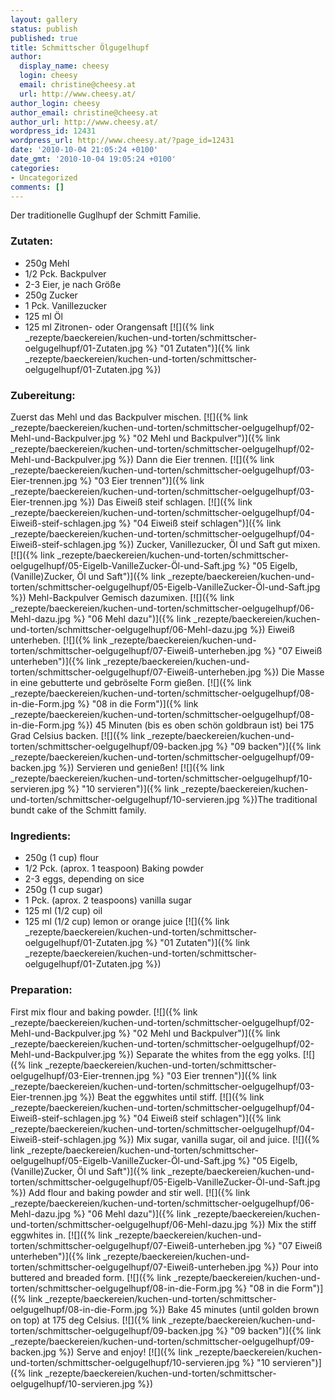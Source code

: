 ```yaml
---
layout: gallery
status: publish
published: true
title: Schmittscher Ölgugelhupf
author:
  display_name: cheesy
  login: cheesy
  email: christine@cheesy.at
  url: http://www.cheesy.at/
author_login: cheesy
author_email: christine@cheesy.at
author_url: http://www.cheesy.at/
wordpress_id: 12431
wordpress_url: http://www.cheesy.at/?page_id=12431
date: '2010-10-04 21:05:24 +0100'
date_gmt: '2010-10-04 19:05:24 +0100'
categories:
- Uncategorized
comments: []
---
```

<!--:de-->Der traditionelle Guglhupf der Schmitt Familie.
### Zutaten:
- 250g Mehl
- 1/2 Pck. Backpulver
- 2-3 Eier, je nach Größe
- 250g Zucker
- 1 Pck. Vanillezucker
- 125 ml Öl
- 125 ml Zitronen- oder Orangensaft
[![]({% link _rezepte/baeckereien/kuchen-und-torten/schmittscher-oelgugelhupf/01-Zutaten.jpg %} "01 Zutaten")]({% link _rezepte/baeckereien/kuchen-und-torten/schmittscher-oelgugelhupf/01-Zutaten.jpg %})
### Zubereitung:
Zuerst das Mehl und das Backpulver mischen.
[![]({% link _rezepte/baeckereien/kuchen-und-torten/schmittscher-oelgugelhupf/02-Mehl-und-Backpulver.jpg %} "02 Mehl und Backpulver")]({% link _rezepte/baeckereien/kuchen-und-torten/schmittscher-oelgugelhupf/02-Mehl-und-Backpulver.jpg %})
Dann die Eier trennen.
[![]({% link _rezepte/baeckereien/kuchen-und-torten/schmittscher-oelgugelhupf/03-Eier-trennen.jpg %} "03 Eier trennen")]({% link _rezepte/baeckereien/kuchen-und-torten/schmittscher-oelgugelhupf/03-Eier-trennen.jpg %})
Das Eiweiß steif schlagen.
[![]({% link _rezepte/baeckereien/kuchen-und-torten/schmittscher-oelgugelhupf/04-Eiweiß-steif-schlagen.jpg %} "04 Eiweiß steif schlagen")]({% link _rezepte/baeckereien/kuchen-und-torten/schmittscher-oelgugelhupf/04-Eiweiß-steif-schlagen.jpg %})
Zucker, Vanillezucker, Öl und Saft gut mixen.
[![]({% link _rezepte/baeckereien/kuchen-und-torten/schmittscher-oelgugelhupf/05-Eigelb-VanilleZucker-Öl-und-Saft.jpg %} "05 Eigelb, (Vanille)Zucker, Öl und Saft")]({% link _rezepte/baeckereien/kuchen-und-torten/schmittscher-oelgugelhupf/05-Eigelb-VanilleZucker-Öl-und-Saft.jpg %})
Mehl-Backpulver Gemisch dazumixen.
[![]({% link _rezepte/baeckereien/kuchen-und-torten/schmittscher-oelgugelhupf/06-Mehl-dazu.jpg %} "06 Mehl dazu")]({% link _rezepte/baeckereien/kuchen-und-torten/schmittscher-oelgugelhupf/06-Mehl-dazu.jpg %})
Eiweiß unterheben.
[![]({% link _rezepte/baeckereien/kuchen-und-torten/schmittscher-oelgugelhupf/07-Eiweiß-unterheben.jpg %} "07 Eiweiß unterheben")]({% link _rezepte/baeckereien/kuchen-und-torten/schmittscher-oelgugelhupf/07-Eiweiß-unterheben.jpg %})
Die Masse in eine gebutterte und gebröselte Form gießen.
[![]({% link _rezepte/baeckereien/kuchen-und-torten/schmittscher-oelgugelhupf/08-in-die-Form.jpg %} "08 in die Form")]({% link _rezepte/baeckereien/kuchen-und-torten/schmittscher-oelgugelhupf/08-in-die-Form.jpg %})
45 Minuten (bis es oben schön goldbraun ist) bei 175 Grad Celsius backen.
[![]({% link _rezepte/baeckereien/kuchen-und-torten/schmittscher-oelgugelhupf/09-backen.jpg %} "09 backen")]({% link _rezepte/baeckereien/kuchen-und-torten/schmittscher-oelgugelhupf/09-backen.jpg %})
Servieren und genießen!
[![]({% link _rezepte/baeckereien/kuchen-und-torten/schmittscher-oelgugelhupf/10-servieren.jpg %} "10 servieren")]({% link _rezepte/baeckereien/kuchen-und-torten/schmittscher-oelgugelhupf/10-servieren.jpg %})<!--:--><!--:en-->The traditional bundt cake of the Schmitt family.
### Ingredients:
- 250g (1 cup) flour
- 1/2 Pck. (aprox. 1 teaspoon) Baking powder
- 2-3 eggs, depending on sice
- 250g (1 cup sugar)
- 1 Pck. (aprox. 2 teaspoons) vanilla sugar
- 125 ml (1/2 cup) oil
- 125 ml (1/2 cup) lemon or orange juice
[![]({% link _rezepte/baeckereien/kuchen-und-torten/schmittscher-oelgugelhupf/01-Zutaten.jpg %} "01 Zutaten")]({% link _rezepte/baeckereien/kuchen-und-torten/schmittscher-oelgugelhupf/01-Zutaten.jpg %})
### Preparation:
First mix flour and baking powder.
[![]({% link _rezepte/baeckereien/kuchen-und-torten/schmittscher-oelgugelhupf/02-Mehl-und-Backpulver.jpg %} "02 Mehl und Backpulver")]({% link _rezepte/baeckereien/kuchen-und-torten/schmittscher-oelgugelhupf/02-Mehl-und-Backpulver.jpg %})
Separate the whites from the egg yolks.
[![]({% link _rezepte/baeckereien/kuchen-und-torten/schmittscher-oelgugelhupf/03-Eier-trennen.jpg %} "03 Eier trennen")]({% link _rezepte/baeckereien/kuchen-und-torten/schmittscher-oelgugelhupf/03-Eier-trennen.jpg %})
Beat the eggwhites until stiff.
[![]({% link _rezepte/baeckereien/kuchen-und-torten/schmittscher-oelgugelhupf/04-Eiweiß-steif-schlagen.jpg %} "04 Eiweiß steif schlagen")]({% link _rezepte/baeckereien/kuchen-und-torten/schmittscher-oelgugelhupf/04-Eiweiß-steif-schlagen.jpg %})
Mix sugar, vanilla sugar, oil and juice.
[![]({% link _rezepte/baeckereien/kuchen-und-torten/schmittscher-oelgugelhupf/05-Eigelb-VanilleZucker-Öl-und-Saft.jpg %} "05 Eigelb, (Vanille)Zucker, Öl und Saft")]({% link _rezepte/baeckereien/kuchen-und-torten/schmittscher-oelgugelhupf/05-Eigelb-VanilleZucker-Öl-und-Saft.jpg %})
Add flour and baking powder and stir well.
[![]({% link _rezepte/baeckereien/kuchen-und-torten/schmittscher-oelgugelhupf/06-Mehl-dazu.jpg %} "06 Mehl dazu")]({% link _rezepte/baeckereien/kuchen-und-torten/schmittscher-oelgugelhupf/06-Mehl-dazu.jpg %})
Mix the stiff eggwhites in.
[![]({% link _rezepte/baeckereien/kuchen-und-torten/schmittscher-oelgugelhupf/07-Eiweiß-unterheben.jpg %} "07 Eiweiß unterheben")]({% link _rezepte/baeckereien/kuchen-und-torten/schmittscher-oelgugelhupf/07-Eiweiß-unterheben.jpg %})
Pour into buttered and breaded form.
[![]({% link _rezepte/baeckereien/kuchen-und-torten/schmittscher-oelgugelhupf/08-in-die-Form.jpg %} "08 in die Form")]({% link _rezepte/baeckereien/kuchen-und-torten/schmittscher-oelgugelhupf/08-in-die-Form.jpg %})
Bake 45 minutes (until golden brown on top) at 175 deg Celsius.
[![]({% link _rezepte/baeckereien/kuchen-und-torten/schmittscher-oelgugelhupf/09-backen.jpg %} "09 backen")]({% link _rezepte/baeckereien/kuchen-und-torten/schmittscher-oelgugelhupf/09-backen.jpg %})
Serve and enjoy!
[![]({% link _rezepte/baeckereien/kuchen-und-torten/schmittscher-oelgugelhupf/10-servieren.jpg %} "10 servieren")]({% link _rezepte/baeckereien/kuchen-und-torten/schmittscher-oelgugelhupf/10-servieren.jpg %})<!--:-->
